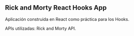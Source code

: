 ## Rick and Morty React Hooks App

Aplicación construida en React como práctica para los Hooks.

APIs utilizadas: Rick and Morty API.
